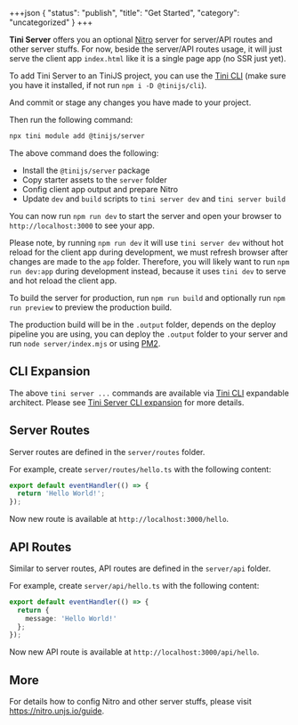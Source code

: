 +++json
{
  "status": "publish",
  "title": "Get Started",
  "category": "uncategorized"
}
+++

**Tini Server** offers you an optional [Nitro](https://nitro.unjs.io/) server for server/API routes and other server stuffs. For now, beside the server/API routes usage, it will just serve the client app `index.html` like it is a single page app (no SSR just yet).

To add Tini Server to an TiniJS project, you can use the [Tini CLI](/cli) (make sure you have it installed, if not run `npm i -D @tinijs/cli`).

And commit or stage any changes you have made to your project.

Then run the following command:

```bash
npx tini module add @tinijs/server
```

The above command does the following:
- Install the `@tinijs/server` package
- Copy starter assets to the `server` folder
- Config client app output and prepare Nitro
- Update `dev` and `build` scripts to `tini server dev` and `tini server build`

You can now run `npm run dev` to start the server and open your browser to `http://localhost:3000` to see your app.

Please note, by running `npm run dev` it will use `tini server dev` without hot reload for the client app during development, we must refresh browser after changes are made to the `app` folder. Therefore, you will likely want to run `npm run dev:app` during development instead, because it uses `tini dev` to serve and hot reload the client app.

To build the server for production, run `npm run build` and optionally run `npm run preview` to preview the production build.

The production build will be in the `.output` folder, depends on the deploy pipeline you are using, you can deploy the `.output` folder to your server and run `node server/index.mjs` or using [PM2](https://pm2.keymetrics.io/).

## CLI Expansion

The above `tini server ...` commands are available via [Tini CLI](/cli) expandable architect. Please see [Tini Server CLI expansion](/server/cli) for more details.

## Server Routes

Server routes are defined in the `server/routes` folder.

For example, create `server/routes/hello.ts` with the following content:

```ts
export default eventHandler(() => {
  return 'Hello World!';
});
```

Now new route is available at `http://localhost:3000/hello`. 

## API Routes

Similar to server routes, API routes are defined in the `server/api` folder.

For example, create `server/api/hello.ts` with the following content:

```ts
export default eventHandler(() => {
  return {
    message: 'Hello World!'
  };
});
```

Now new API route is available at `http://localhost:3000/api/hello`.

## More

For details how to config Nitro and other server stuffs, please visit <https://nitro.unjs.io/guide>.
